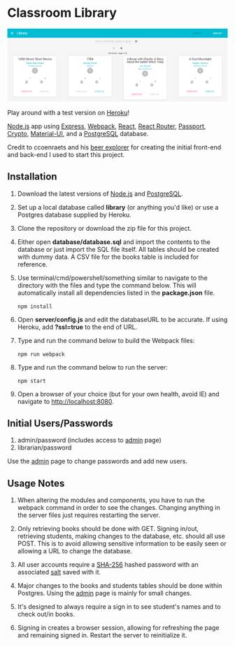 # Classroom Library

![Library Preview](/www/images/preview.png?raw=true "Library Preview")

Play around with a test version on [Heroku](https://classroomlibrary.herokuapp.com/)!

[Node.js](https://nodejs.org/en/) app using [Express](https://expressjs.com/), [Webpack](https://webpack.github.io/), [React](https://facebook.github.io/react/), [React Router](https://github.com/reactjs/react-router), [Passport](http://passportjs.org/), [Crypto](https://nodejs.org/api/crypto.html), [Material-UI](http://www.material-ui.com/#/), and a [PostgreSQL](https://www.postgresql.org/) database.

Credit to ccoenraets and his [beer explorer](https://github.com/ccoenraets/belgian-beer-explorer) for creating the initial front-end and back-end I used to start this project.

## Installation

1. Download the latest versions of [Node.js](https://nodejs.org/en/) and [PostgreSQL](https://www.postgresql.org/).

2. Set up a local database called **library** (or anything you'd like) or use a Postgres database supplied by Heroku.

3. Clone the repository or download the zip file for this project.

4. Either open **database/database.sql** and import the contents to the database or just import the SQL file itself. All tables should be created with dummy data. A CSV file for the books table is included for reference.

5. Use terminal/cmd/powershell/something similar to navigate to the directory with the files and type the command below. This will automatically install all dependencies listed in the **package.json** file.

    ```
    npm install
    ```

6. Open **server/config.js** and edit the databaseURL to be accurate. If using Heroku, add **?ssl=true** to the end of URL.

7. Type and run the command below to build the Webpack files:

    ```
    npm run webpack
    ```
    
8. Type and run the command below to run the server:

    ```
    npm start
    ```

9. Open a browser of your choice (but for your own health, avoid IE) and navigate to [http://localhost:8080](http://localhost:8080).

## Initial Users/Passwords

1. admin/password (includes access to [admin](http://localhost:8080/admin) page)
2. librarian/password

Use the [admin](http://localhost:8080/admin) page to change passwords and add new users.

## Usage Notes

1. When altering the modules and components, you have to run the webpack command in order to see the changes. Changing anything in the server files just requires restarting the server.

2. Only retrieving books should be done with GET. Signing in/out, retrieving students, making changes to the database, etc. should all use POST. This is to avoid allowing sensitive information to be easily seen or allowing a URL to change the database.

3. All user accounts require a [SHA-256](https://en.wikipedia.org/wiki/SHA-2) hashed password with an associated [salt](https://en.wikipedia.org/wiki/Salt_(cryptography)) saved with it.

4. Major changes to the books and students tables should be done within Postgres. Using the [admin](http://localhost:8080/admin) page is mainly for small changes.

5. It's designed to always require a sign in to see student's names and to check out/in books.

6. Signing in creates a browser session, allowing for refreshing the page and remaining signed in. Restart the server to reinitialize it.
